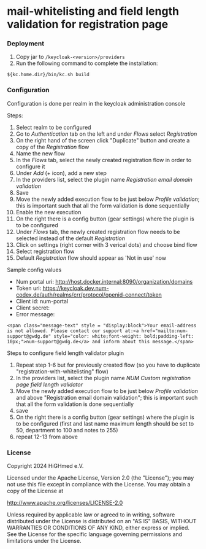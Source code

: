 

# mail-whitelisting and field length validation for registration page

### Deployment

1. Copy jar to ```/keycloak-<version>/providers```
2. Run the following command to complete the installation:
```
${kc.home.dir}/bin/kc.sh build
```

### Configuration

Configuration is done per realm in the keycloak administration console

Steps:

1. Select realm to be configured
2. Go to *Authentication* tab on the left and under *Flows* select *Registration* 
3. On the right hand of the screen click "Duplicate" button and create a copy of the *Registration* flow
4. Name the new flow
5. In the *Flows* tab, select the newly created registration flow in order to configure it
6. Under *Add* (+ icon), add a new step 
7. In the providers list, select the plugin name *Registration email domain validation*
8. Save
9. Move the newly added execution flow to be just below *Profile validation*; this is important such that all the form validation is done sequentially
10. Enable the new execution 
11. On the right there is a config button (gear settings) where the plugin is to be configured
12. Under *Flows* tab, the newly created registration flow needs to be selected instead of the default *Registration* 
13. Click on settings (right corner with 3 verical dots) and choose bind flow
14. Select registration flow
15. Default *Registration* flow should appear as 'Not in use' now

Sample config values

* Num portal uri: http://host.docker.internal:8090/organization/domains
* Token uri: https://keycloak.dev.num-codex.de/auth/realms/crr/protocol/openid-connect/token
* Client id: num-portal
* Client secret: <num-portal-client-secret>
* Error message: 

```<span class="message-text" style = "display:block">Your email-address is not allowed. Please contact our support at:<a href="mailto:num-support@gwdg.de" style="color: white;font-weight: bold;padding-left: 10px;">num-support@gwdg.de</a> and inform about this message.</span>``` 

Steps to configure field length validator plugin
1. Repeat step 1-6 but for previously created flow (so you have to duplicate "registration-with-whitelisting" flow)
2. In the providers list, select the plugin name *NUM Custom registration page field length validator*
3. Move the newly added execution flow to be just below *Profile validation*  and above "Registration email domain validation"; this is important such that all the form validation is done sequentially
4. save
5. On the right there is a config button (gear settings) where the plugin is to be configured (first and last name maximum length should be set to 50, department to 100 and notes to 255)
6. repeat 12-13 from above
### License

Copyright 2024 HiGHmed e.V.

Licensed under the Apache License, Version 2.0 (the "License");
you may not use this file except in compliance with the License.
You may obtain a copy of the License at

http://www.apache.org/licenses/LICENSE-2.0

Unless required by applicable law or agreed to in writing, software
distributed under the License is distributed on an "AS IS" BASIS,
WITHOUT WARRANTIES OR CONDITIONS OF ANY KIND, either express or implied.
See the License for the specific language governing permissions and
limitations under the License.
